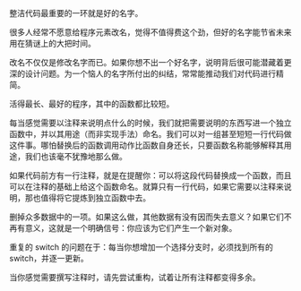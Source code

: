 整洁代码最重要的一环就是好的名字。

很多人经常不愿意给程序元素改名，觉得不值得费这个劲，但好的名字能节省未来用在猜谜上的大把时间。

改名不仅仅是修改名字而已。如果你想不出一个好名字，说明背后很可能潜藏着更深的设计问题。为一个恼人的名字所付出的纠结，常常能推动我们对代码进行精简。

活得最长、最好的程序，其中的函数都比较短。

每当感觉需要以注释来说明点什么的时候，我们就把需要说明的东西写进一个独立函数中，并以其用途（而非实现手法）命名。我们可以对一组甚至短短一行代码做这件事。哪怕替换后的函数调用动作比函数自身还长，只要函数名称能够解释其用途，我们也该毫不犹豫地那么做。

如果代码前方有一行注释，就是在提醒你：可以将这段代码替换成一个函数，而且可以在注释的基础上给这个函数命名。就算只有一行代码，如果它需要以注释来说明，那也值得将它提炼到独立函数中去。

删掉众多数据中的一项。如果这么做，其他数据有没有因而失去意义？如果它们不再有意义，这就是一个明确信号：你应该为它们产生一个新对象。

重复的 switch 的问题在于：每当你想增加一个选择分支时，必须找到所有的switch，并逐一更新。

当你感觉需要撰写注释时，请先尝试重构，试着让所有注释都变得多余。